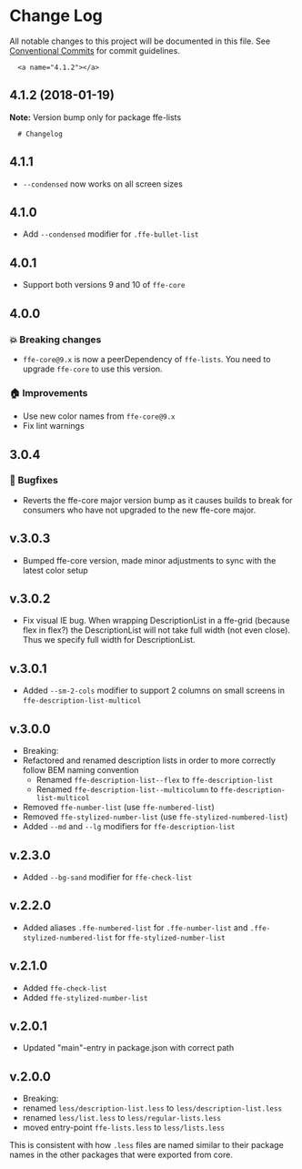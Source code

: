 # Change Log

All notable changes to this project will be documented in this file.
See [Conventional Commits](https://conventionalcommits.org) for commit guidelines.

      <a name="4.1.2"></a>
## 4.1.2 (2018-01-19)




**Note:** Version bump only for package ffe-lists

      # Changelog

## 4.1.1
* `--condensed` now works on all screen sizes

## 4.1.0
* Add `--condensed` modifier for `.ffe-bullet-list`

## 4.0.1
* Support both versions 9 and 10 of `ffe-core`

## 4.0.0

### 💥 Breaking changes

* `ffe-core@9.x` is now a peerDependency of `ffe-lists`. You need to upgrade `ffe-core` to use this version.

### 🏠 Improvements

* Use new color names from `ffe-core@9.x`
* Fix lint warnings

## 3.0.4

### 🐛 Bugfixes

* Reverts the ffe-core major version bump as it causes builds to break for consumers who have not upgraded
to the new ffe-core major.

## v.3.0.3
* Bumped ffe-core version, made minor adjustments to sync with the latest color setup

## v.3.0.2
* Fix visual IE bug. When wrapping DescriptionList in a ffe-grid (because flex in flex?) the DescriptionList will not take full width (not even close). Thus we specify full width for DescriptionList.

## v.3.0.1
* Added `--sm-2-cols` modifier to support 2 columns on small screens in `ffe-description-list-multicol`

## v.3.0.0
* Breaking:
* Refactored and renamed description lists in order to more correctly follow BEM naming convention
	* Renamed `ffe-description-list--flex` to `ffe-description-list`
	* Renamed `ffe-description-list--multicolumn` to `ffe-description-list-multicol`
* Removed `ffe-number-list` (use `ffe-numbered-list`)
* Removed `ffe-stylized-number-list` (use `ffe-stylized-numbered-list`)
* Added `--md` and `--lg` modifiers for `ffe-description-list`

## v.2.3.0
* Added `--bg-sand` modifier for `ffe-check-list`

## v.2.2.0
* Added aliases `.ffe-numbered-list` for `.ffe-number-list` and `.ffe-stylized-numbered-list` for `ffe-stylized-number-list`

## v.2.1.0
* Added `ffe-check-list`
* Added `ffe-stylized-number-list`

## v.2.0.1

* Updated "main"-entry in package.json with correct path

## v.2.0.0
* Breaking:
* renamed `less/description-list.less` to `less/description-list.less`
* renamed `less/list.less` to `less/regular-lists.less`
* moved entry-point `ffe-lists.less` to `less/lists.less`

This is consistent with how `.less` files are named similar to their package names in the other packages that were exported from core.
